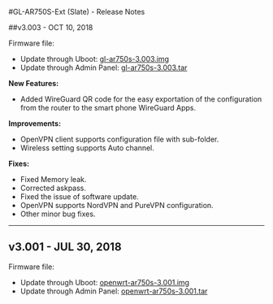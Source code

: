 #GL-AR750S-Ext (Slate) - Release Notes



##v3.003 - OCT 10, 2018

Firmware file:

- Update through Uboot: <a href="http://download.gl-inet.com.s3.amazonaws.com/firmware/ar750s/release/gl-ar750s-3.003.img" target="_blank">gl-ar750s-3.003.img</a>
- Update through Admin Panel: <a href="http://download.gl-inet.com.s3.amazonaws.com/firmware/ar750s/release/gl-ar750s-3.003.tar" target="_blank">gl-ar750s-3.003.tar</a>

**New Features:**

- Added WireGuard QR code for the easy exportation of the configuration from the router to the smart phone WireGuard Apps.

**Improvements:**

- OpenVPN client supports configuration file with sub-folder.
- Wireless setting supports Auto channel.

**Fixes:**

- Fixed Memory leak.
- Corrected askpass.
- Fixed the issue of software update.
- OpenVPN supports NordVPN and PureVPN configuration.
- Other minor bug fixes.



---

## v3.001 - JUL 30, 2018

Firmware file:

- Update through Uboot: <a href="http://download.gl-inet.com.s3.amazonaws.com/firmware/ar750s/release/openwrt-ar750s-3.001.img" target="_blank">openwrt-ar750s-3.001.img</a>
- Update through Admin Panel: <a href="http://download.gl-inet.com.s3.amazonaws.com/firmware/ar750s/release/openwrt-ar750s-3.001.tar" target="_blank">openwrt-ar750s-3.001.tar</a>





